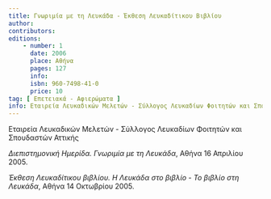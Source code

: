 ```yaml
---
title: Γνωριμία με τη Λευκάδα - Έκθεση Λευκαδίτικου Βιβλίου
author: 
contributors: 
editions: 
    - number: 1
      date: 2006
      place: Αθήνα
      pages: 127
      info: 
      isbn: 960-7498-41-0
      price: 10
tag: [ Επετειακά - Αφιερώματα ]
info: Εταιρεία Λευκαδικών Μελετών - Σύλλογος Λευκαδίων Φοιτητών και Σπουδαστών Αττικής
---
```


Εταιρεία Λευκαδικών Μελετών - Σύλλογος Λευκαδίων Φοιτητών και Σπουδαστών Αττικής

*Διεπιστημονική Ημερίδα. Γνωριμία με τη Λευκάδα*, Αθήνα 16 Απριλίου 2005. 

*Έκθεση Λευκαδίτικου βιβλίου. Η Λευκάδα στο βιβλίο - Το βιβλίο στη Λευκάδα*, Αθήνα 14 Οκτωβρίου 2005.
